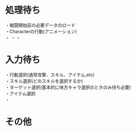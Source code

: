 # 処理待ち
・戦闘開始前の必要データのロード  
・Characterの行動(アニメーション)  
・
・
・

# 入力待ち
・行動選択(通常攻撃、スキル、アイテム,etc)  
・スキル選択(どのスキルを選択するか)  
・ターゲット選択(基本的に味方キャラ選択のときのみ待ち必要)  
・アイテム選択  
・

# その他
